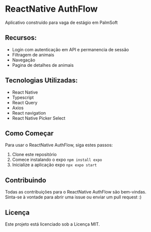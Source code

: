 
# ReactNative AuthFlow

Aplicativo construído para vaga de estágio em PalmSoft

## Recursos:

- Login com autenticação em API e permanencia de sessão
- Filtragem de animais
- Navegação
- Pagina de detalhes de animais

## Tecnologias Utilizadas:

- React Native
- Typescript
- React Query 
- Axios
- React navigation
- React Native Picker Select

## Como Começar

Para usar o ReactNative AuthFlow, siga estes passos:

1. Clone este repositório
2. Comece instalando o expo `npm install expo`
3. Inicialize a aplicação expo `npx expo start`

## Contribuindo

Todas as contribuições para o ReactNative AuthFlow são bem-vindas. Sinta-se à vontade para abrir uma issue ou enviar um pull request :)

## Licença

Este projeto está licenciado sob a Licença MIT.
